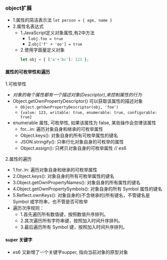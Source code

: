 ### object扩展
- 1.属性的简洁表示法 `let person = { age, name }`
- 2.属性名表达式
  - 1.JavaScript定义对象属性,有2中方法
    - 1.`obj.foo = true`
    - 2.`obj['f' + 'oo'] = true`
  - 2.使用字面量定义对象
    ```js
    let obj = { ['a'+'bc']: 123 };
    ```
#### 属性的可枚举性和遍历

1.可枚举性
- *对象的每个属性都有一个描述对象(Descriptor),来控制属性的行为*
- Object.getOwnPropertyDescriptor() 可以获取该属性的描述对象
  - `Object.getOwnPropertyDescriptor(obj, 'foo')`
  - `{value: 123, writable: true, enumerable: true, configurable: true}`
- enumerable 属性, 可枚举性, 如果该属性为 false, 某些操作会忽律该属性
  - for...in: 遍历对象自身和继承的可枚举属性
  - Object.keys(): 对象自身的所有可枚举属性的键名
  - JSON.stringify(): 只串行化对象自身的可枚举的属性
  - Object.assign(): 只拷贝对象自身的可枚举属性 // es6

2.属性的遍历
- 1.for..in: 遍历对象自身和继承的可枚举属性
- 2.Object.keys(): 对象自身的所有可枚举属性的键名
- 3.Object.getOwnPropertyNames(): 对象自身的所有属性的键名
- 4.Object.getOwnPropertySymbols(): 对象自身的所有 Symbol 属性的键名
- 5.Reflect.ownKeys(): 对象自身的(不含继承的)所有键名，不管键名是 Symbol 或字符串，也不管是否可枚举
- 遍历次序规则：
  - 1.首先遍历所有数值键，按照数值升序排列。
  - 2.其次遍历所有字符串键，按照加入时间升序排列。
  - 3.最后遍历所有 Symbol 键，按照加入时间升序排列。

#### super 关键字
- es6 又新增了一个关键字supper, 指向当前对象的原型对象